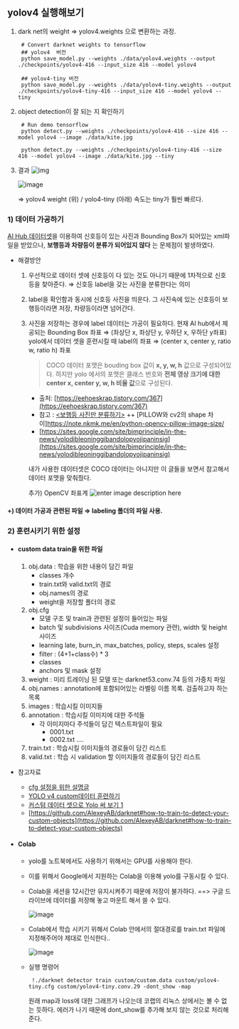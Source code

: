 
## yolov4 실행해보기
1) dark net의 weight ⇒ yolov4.weights 으로 변환하는 과정.

		# Convert darknet weights to tensorflow
		## yolov4  버전
		python save_model.py --weights ./data/yolov4.weights --output ./checkpoints/yolov4-416 --input_size 416 --model yolov4 

		## yolov4-tiny 버전
		python save_model.py --weights ./data/yolov4-tiny.weights --output ./checkpoints/yolov4-tiny-416 --input_size 416 --model yolov4 --tiny
	
2) object detection이 잘 되는 지 확인하기

		# Run demo tensorflow
		python detect.py --weights ./checkpoints/yolov4-416 --size 416 --model yolov4 --image ./data/kite.jpg

		python detect.py --weights ./checkpoints/yolov4-tiny-416 --size 416 --model yolov4 --image ./data/kite.jpg --tiny

3) 결과
	![img](https://github.com/kairess/tensorflow-yolov4-tflite/raw/master/result.png)

	![image](https://user-images.githubusercontent.com/34594339/89185473-3f998f00-d5d5-11ea-99f7-45c37f85e8f0.png)

	⇒ yolov4 weight (위) / yolo4-tiny (아래)
	속도는 tiny가 훨씬 빠르다.


### 1) 데이터 가공하기
[AI Hub 데이터셋](http://www.aihub.or.kr/aidata/136)을 이용하여 신호등이 있는 사진과 Bounding Box가 되어있는 xml파일을 받았으나, **보행등과 차량등이 분류가 되어있지 않다** 는 문제점이 발생하였다.
- 해결방안
	1) 우선적으로 데이터 셋에 신호등이 다 있는 것도 아니기 때문에 1차적으로 신호등을 찾아준다.
	⇒ 신호등 label을 갖는 사진을 분류한다는 의미
	2) label을 확인함과 동시에 신호등 사진을 띄운다. 그 사진속에 있는 신호등이 보행등이라면 저장, 차량등이라면 넘어간다.
	3) 사진을 저장하는 경우에 label 데이터는 가공이 필요하다.
	현재 AI hub에서 제공되는 Bounding Box  좌표 ⇒ (좌상단 x, 좌상단 y, 우하단 x, 우하단 y좌표)
	yolo에서 데이터 셋을 훈련시킬 때 label의 좌표 ⇒ (center x, center y, ratio w, ratio h) 좌표
			
		
		> COCO 데이터 포맷은 bouding box 값이  **x, y, w, h**  값으로 구성되어있다.
하지만 yolo 에서의 포맷은 클래스 번호와  **전체 영상 크기에 대한 center x, center y, w, h 비율 값**으로 구성된다.

		-  출처: [https://eehoeskrap.tistory.com/367](https://eehoeskrap.tistory.com/367) 
		- 참고 : [<보행등 사진만 분류하기>](https://github.com/Guanghan/darknet/blob/master/scripts/convert.py) ++ [PILLOW와 cv2의 shape 차이]https://note.nkmk.me/en/python-opencv-pillow-image-size/
		- [https://sites.google.com/site/bimprinciple/in-the-news/yolodibleoninggibandolopyojipaninsig](https://sites.google.com/site/bimprinciple/in-the-news/yolodibleoninggibandolopyojipaninsig)
	
		내가 사용한 데이터셋은 COCO 데이터는 아니지만 이 글들을 보면서 참고해서 데이터 포맷을 맞춰줬다.

		추가)  OpenCV 좌표계
			![enter image description here](https://lh4.googleusercontent.com/ndFH6A225tFLWb7JwjyMmn539c4e1c1CmU7w4hQD6j-uO9K4diKfZ-FDr8LFuKa9oad9IaunhXRz0kD0JoRbeRV4gzUpS0ELyPKMIlpXs9FgvbJZiNGreGvWQAlMnYnRkqzo8Vlh)

#### +) 데이터 가공과 관련된 파일 ⇒ labeling 폴더의 파일 사용.

			
### 2) 훈련시키기 위한 설정
- #### custom data train을 위한 파일
	1) obj.data : 학습을 위한 내용이 담긴 파일
		- classes 개수
		- train.txt와 valid.txt의 경로
		- obj.names의 경로
		- weight을 저장할 폴더의 경로
	2) obj.cfg
		- 모델 구조 및 train과 관련된 설정이 들어있는 파일
		- batch 및  subdivisions 사이즈(Cuda memory 관련), width 및 height 사이즈
		- learning late, burn_in, max_batches,  policy, steps, scales 설정
		- filter : (4+1+class수) * 3
		- classes
		- anchors 및 mask 설정
	3) weight  : 미리 트레이닝 된 모델 또는 darknet53.conv.74 등의 가중치 파일
	4) obj.names : annotation에 포함되어있는 라벨링 이름 목록. 검출하고자 하는 목록
	5) images : 학습시킬 이미지들 
	6) annotation : 학습시킬 이미지에 대한 주석들
		- 각 이미지마다 주석들이 담긴 텍스트파일이 필요
			- 0001.txt
			- 0002.txt
			....
	7) train.txt : 학습시킬 이미지들의 경로들이 담긴 리스트
	8) valid.txt : 학습 시 validation 할 이미지들의 경로들이 담긴 리스트
	
- 참고자료
	- [cfg 설정을 위한 설명글](https://eehoeskrap.tistory.com/370)
	- [YOLO v4 custom데이터 훈련하기](https://keyog.tistory.com/22)
	- [커스텀 데이터 셋으로 Yolo 써 보기 1](https://jueun-park.github.io/2018-07-12/yolo-custom-dataset)
	- [https://github.com/AlexeyAB/darknet#how-to-train-to-detect-your-custom-objects](https://github.com/AlexeyAB/darknet#how-to-train-to-detect-your-custom-objects)

- #### Colab
	- yolo를 노트북에서도 사용하기 위해서는 GPU를 사용해야 한다. 
	- 이를 위해서 Google에서 지원하는 Colab을 이용해 yolo를 구동시킬 수 있다.
	- Colab을 세션을 12시간만 유지시켜주기 때문에 저장이 불가하다. ==> 구글 드라이브에 데이터를 저장해 놓고 마운트 해서 쓸 수 있다.

		![image](https://user-images.githubusercontent.com/34594339/89725910-db9d1d80-da4f-11ea-88bf-8ab79c47a555.png)
		
	- Colab에서 학습 시키기 위해서 Colab 안에서의 절대경로를 train.txt 파일에 지정해주어야 제대로 인식한다.. 

		![image](https://user-images.githubusercontent.com/34594339/89726951-7a7b4700-da5b-11ea-973f-da9eb26c930b.png)

	 - 실행 명령어
	
		    !./darknet detector train custom/custom.data custom/yolov4-tiny.cfg custom/yolov4-tiny.conv.29 -dont_show -map
	
	   원래 map과 loss에 대한 그래프가 나오는데 코랩의 리눅스 상에서는 볼 수 없는 듯하다. 에러가 나기 때문에 dont_show를 추가해 보지 않는 것으로 처리해준다.
